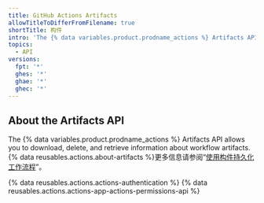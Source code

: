 ```yaml
---
title: GitHub Actions Artifacts
allowTitleToDifferFromFilename: true
shortTitle: 构件
intro: 'The {% data variables.product.prodname_actions %} Artifacts API allows you to download, delete, and retrieve information about workflow artifacts.'
topics:
  - API
versions:
  fpt: '*'
  ghes: '*'
  ghae: '*'
  ghec: '*'
---
```


## About the Artifacts API

The {% data variables.product.prodname_actions %} Artifacts API allows you to download, delete, and retrieve information about workflow artifacts. {% data reusables.actions.about-artifacts %}更多信息请参阅“[使用构件持久化工作流程](/actions/automating-your-workflow-with-github-actions/persisting-workflow-data-using-artifacts)”。

{% data reusables.actions.actions-authentication %} {% data reusables.actions.actions-app-actions-permissions-api %}
